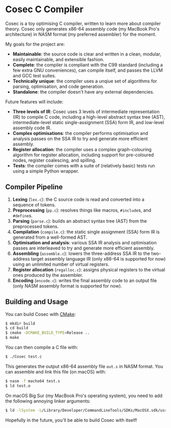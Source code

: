 
# Cosec C Compiler

Cosec is a toy optimising C compiler, written to learn more about compiler theory. Cosec only generates x86-64 assembly code (my MacBook Pro's architecture) in NASM format (my preferred assembler) for the moment.

My goals for the project are:

* **Maintainable**: the source code is clear and written in a clean, modular, easily maintainable, and extensible fashion.
* **Complete**: the compiler is compliant with the C99 standard (including a few extra GNU conveniences), can compile itself, and passes the LLVM and GCC test suites.
* **Technically unique**: the compiler uses a unqiue set of algorithms for parsing, optimisation, and code generation.
* **Standalone**: the compiler doesn't have any external dependencies.

Future features will include:

* **Three levels of IR**: Cosec uses 3 levels of intermediate representation (IR) to compile C code, including a high-level abstract syntax tree (AST), intermediate-level static single-assignment (SSA) form IR, and low-level assembly code IR.
* **Complex optimisations**: the compiler performs optimisation and analysis passes on the SSA IR to try and generate more efficient assembly.
* **Register allocation**: the compiler uses a complex graph-colouring algorithm for register allocation, including support for pre-coloured nodes, register coalescing, and spilling.
* **Tests**: the compiler comes with a suite of (relatively basic) tests run using a simple Python wrapper.


## Compiler Pipeline

1. **Lexing** (`lex.c`): the C source code is read and converted into a sequence of tokens.
2. **Preprocessing** (`pp.c`): resolves things like macros, `#include`s, and `#define`s.
3. **Parsing** (`parse.c`): builds an abstract syntax tree (AST) from the preprocessed tokens.
4. **Compilation** (`compile.c`): the static single assignment (SSA) form IR is generated from a well-formed AST.
5. **Optimisation and analysis**: various SSA IR analysis and optimisation passes are interleaved to try and generate more efficient assembly.
6. **Assembling** (`assemble.c`): lowers the three-address SSA IR to the two-address target assembly language IR (only x86-64 is supported for now) using an unlimited number of virtual registers.
7. **Register allocation** (`regalloc.c`): assigns physical registers to the virtual ones produced by the assembler.
8. **Encoding** (`encode.c`): writes the final assembly code to an output file (only NASM assembly format is supported for now).


## Building and Usage

You can build Cosec with [CMake](https://cmake.org/):

```bash
$ mkdir build
$ cd build
$ cmake -DCMAKE_BUILD_TYPE=Release ..
$ make
```

You can then compile a C file with:

```bash
$ ./Cosec test.c
```

This generates the output x86-64 assembly file `out.s` in NASM format. You can assemble and link this file (on macOS) with:

```bash
$ nasm -f macho64 test.s
$ ld test.o
```

On macOS Big Sur (my MacBook Pro's operating system), you need to add the following annoying linker arguments:

```bash
$ ld -lSystem -L/Library/Developer/CommandLineTools/SDKs/MacOSX.sdk/usr/lib test.o
```

Hopefully in the future, you'll be able to build Cosec with itself!

